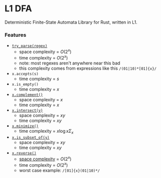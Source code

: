# L1 DFA
Deterministic Finite-State Automata Library for Rust, written in L1.

### Features

- [`try_parse(regex)`](https://www.cs.cornell.edu/courses/cs312/2004fa/lectures/rec26.htm)
  - space complexity = $O(2^x)$
  - time complexity = $O(2^x)$
  - note: most regexes aren't anywhere near this bad
  - this complexity comes from expressions like this `/(01|10)*[01]{x}/`
- `x.accepts(s)`
  - time complexity = $s$
- `x.is_empty()`
  - time complexity = $x$
- [`x.complement()`](https://cs.stackexchange.com/questions/49318/dfa-complement-dfa-on-a-b-that-accepts-string-where-the-numbers-of-as-n)
  - space complexity = $x$
  - time complexity = $x$
- [`x.intersect(y)`](https://math.stackexchange.com/questions/1166225/checking-understanding-of-dfa-regular-operations-intersection-and-star)
  - space complexity = $xy$
  - time complexity = $xy$
- [`x.minimize()`](https://en.wikipedia.org/wiki/DFA_minimization)
  - time complexity = $x\log x\Sigma_x$
- [`x.is_subset_of(y)`](https://cs.stackexchange.com/questions/9130/testing-whether-the-language-of-one-automaton-is-a-subset-of-another)
  - space complexity = $xy$
  - time complexity = $xy$
- [`x.reverse()`](https://cs.stackexchange.com/questions/39622/designing-a-dfa-and-the-reverse-of-it)
  - [space complexity](https://en.wikipedia.org/wiki/Powerset_construction) = $O(2^x)$
  - time complexity = $O(2^x)$
  - worst case example: `/[01]{x}(01|10)*/`
